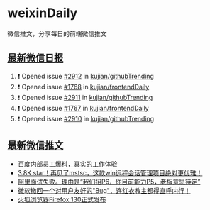 # weixinDaily
微信推文，分享每日的前端微信推文

## [最新微信日报](https://github.com/kujian/weixinDaily/issues)

<!--START_SECTION:activity-->
1. ❗ Opened issue [#2912](https://github.com/kujian/githubTrending/issues/2912) in [kujian/githubTrending](https://github.com/kujian/githubTrending)
2. ❗ Opened issue [#1768](https://github.com/kujian/frontendDaily/issues/1768) in [kujian/frontendDaily](https://github.com/kujian/frontendDaily)
3. ❗ Opened issue [#2911](https://github.com/kujian/githubTrending/issues/2911) in [kujian/githubTrending](https://github.com/kujian/githubTrending)
4. ❗ Opened issue [#1767](https://github.com/kujian/frontendDaily/issues/1767) in [kujian/frontendDaily](https://github.com/kujian/frontendDaily)
5. ❗ Opened issue [#2910](https://github.com/kujian/githubTrending/issues/2910) in [kujian/githubTrending](https://github.com/kujian/githubTrending)
<!--END_SECTION:activity-->


## [最新微信推文](https://weixin.qdkfweb.cn/)

<!-- BLOG-POST-LIST:START -->
- [百度内部员工爆料，真实的工作体验](https://weixin.qdkfweb.cn/54693.html)
- [3.8K star！再见了mstsc，这款win远程会话管理项目绝对更优雅！](https://weixin.qdkfweb.cn/54707.html)
- [阿里面试失败。理由是“我们招P6，你目前能力P5，老板意思待定”](https://weixin.qdkfweb.cn/54695.html)
- [微软撤回一个对用户友好的&quot;Bug&quot;，连红衣教主都得直呼内行！](https://weixin.qdkfweb.cn/54708.html)
- [火狐浏览器Firefox 130正式发布](https://weixin.qdkfweb.cn/54709.html)
<!-- BLOG-POST-LIST:END -->